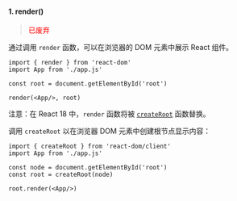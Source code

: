 #### 1. render()

> <font color="red">已废弃</font>

通过调用 `render` 函数，可以在浏览器的 DOM 元素中展示 React 组件。

```react
import { render } from 'react-dom'
import App from './app.js'

const root = document.getElementById('root')

render(<App/>, root)
```

注意：在 React 18 中，`render` 函数将被 [`createRoot`](https://zh-hans.react.dev/reference/react-dom/client/createRoot) 函数替换。

调用 `createRoot` 以在浏览器 DOM 元素中创建根节点显示内容：

```react
import { createRoot } from 'react-dom/client'
import App from './app.js'

const node = document.getElementById('root')
const root = createRoot(node)

root.render(<App/>)
```

